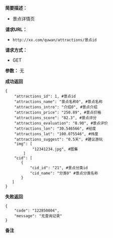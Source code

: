  
**简要描述：** 

- 景点详情页

**请求URL：** 
- ` http://xx.com/quwan/attractions/景点id `
  
**请求方式：**
- GET 

**参数：** 
 无




 **成功返回**
```
{
    "attractions_id": 1, #景点id
    "attractions_name": "景点名称0", #景点名称
    "attractions_intro": "介绍0", #景点介绍
    "attractions_price": "250.89", #景点价格
    "attractions_score": "82.3", #景点评分
    "attractions_evaluation": "8.90", #景点评价
    "attractions_lon": "30.546566", #经度
    "attractions_lat": "100.075546", #纬度
    "attractions_suggest": "0.5天", #建议游玩
    "img": [
            "12341234.jpg", #图集
        ]
    "cid": [
       {
           "cid_id": "21", #景点分类id
           "cid_name": "分类0" #景点分类名称
       }
   ]
}
```

 **失败返回** 

```
{
    "code": "122850004", 
    "message": "无查询记录"
}

```

 **备注** 

